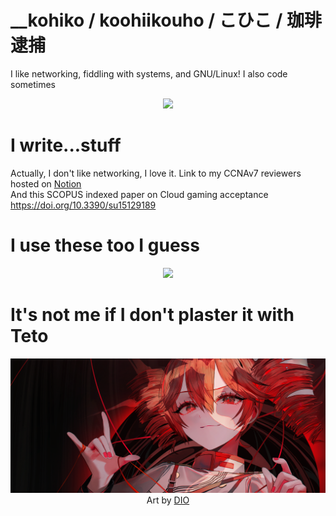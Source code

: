 # __kohiko / koohiikouho / こひこ / 珈琲逮捕

I like networking, fiddling with systems, and GNU/Linux! I also code sometimes

<p align="center">
    <a href="https://skillicons.dev/">
        <img src="https://skillicons.dev/icons?i=c,cpp,html,css,js,java,jquery,mysql,nodejs,py,react,rust,svelte,tailwind,bootstrap,ts,express,php,matlab"/>
    </a>
</p>

# I write...stuff
<p>
    Actually, I don't like networking, I love it. Link to my CCNAv7 reviewers hosted on
        <a href="https://exclusive-scribe-2f7.notion.site/ITNET-Series-Reviewers-1bcbbf26bed680acb236faee5d507712?source=copy_link">
            Notion
        </a>
    <br>
    And this SCOPUS indexed paper on Cloud gaming acceptance
    <a href="https://doi.org/10.3390/su15129189"> https://doi.org/10.3390/su15129189 </a>
</p>

# I use these too I guess
<p align="center">
    <a href="https://skillicons.dev/">
        <img src="https://skillicons.dev/icons?i=linux,debian,mint,redhat,ubuntu,nginx,neovim,vscode,bash,windows,powershell,latex">
    </a>
</p>

# It's not me if I don't plaster it with Teto
<p align="center">
    <img src="https://github.com/koohiikouho/koohiikouho/blob/main/tetobanner.png?raw=true"/>
    <br>
    Art by
    <a href="https://www.pixiv.net/en/users/13910119">
        DIO
    </a>
</p>
